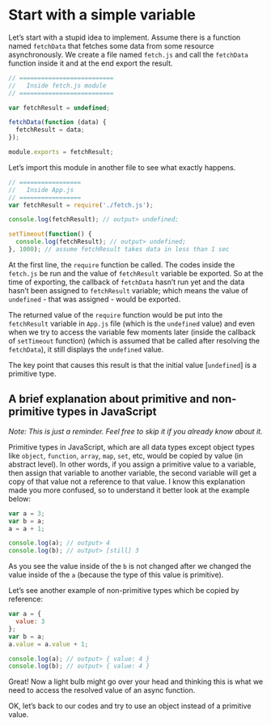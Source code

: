 # Start with a simple variable

Let’s start with a stupid idea to implement. Assume there is a function named `fetchData` that fetches some data from some resource asynchronously. We create a file named `fetch.js` and call the `fetchData` function inside it and at the end export the result.

```javascript
// ==========================
//   Inside fetch.js module
// ==========================

var fetchResult = undefined;

fetchData(function (data) {
  fetchResult = data;
});

module.exports = fetchResult;
```

Let’s import this module in another file to see what exactly happens.

```javascript
// =================
//   Inside App.js
// =================
var fetchResult = require('./fetch.js');

console.log(fetchResult); // output> undefined;

setTimeout(function() {
  console.log(fetchResult); // output> undefined;
}, 1000); // assume fetchResult takes data in less than 1 sec
```

At the first line, the `require` function be called. The codes inside the `fetch.js` be run and the value of `fetchResult` variable be exported. So at the time of exporting, the callback of `fetchData` hasn’t run yet and the data hasn’t been assigned to `fetchResult` variable; which means the value of `undefined` - that was assigned - would be exported.

The returned value of the `require` function would be put into the `fetchResult` variable in `App.js` file (which is the `undefined` value) and even when we try to access the variable few moments later (inside the callback of `setTimeout` function) (which is assumed that be called after resolving the `fetchData`), it still displays the `undefined` value.

The key point that causes this result is that the initial value [`undefined`] is a primitive type.

## A brief explanation about primitive and non-primitive types in JavaScript

*Note: This is just a reminder. Feel free to skip it if you already know about it.*

Primitive types in JavaScript, which are all data types except object types like `object`, `function`, `array`, `map`, `set`, etc, would be copied by value (in abstract level). In other words, if you assign a primitive value to a variable, then assign that variable to another variable, the second variable will get a copy of that value not a reference to that value. I know this explanation made you more confused, so to understand it better look at the example below:

```javascript
var a = 3;
var b = a;
a = a + 1;

console.log(a); // output> 4
console.log(b); // output> [still] 3
```

As you see the value inside of the `b` is not changed after we changed the value inside of the `a` (because the type of this value is primitive).

Let’s see another example of non-primitive types which be copied by reference:

```javascript
var a = {
  value: 3
};
var b = a;
a.value = a.value + 1;

console.log(a); // output> { value: 4 }
console.log(b); // output> { value: 4 }
```

Great! Now a light bulb might go over your head and thinking this is what we need to access the resolved value of an async function.

OK, let’s back to our codes and try to use an object instead of a primitive value.
